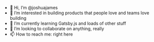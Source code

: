 - 👋 Hi, I’m @joshuajames
- 👀 I’m interested in building products that people love and teams love building
- 🌱 I’m currently learning Gatsby.js and loads of other stuff
- 💞️ I’m looking to collaborate on anything, really
- 📫 How to reach me: right here

<!---
joshuajames/joshuajames is a ✨ special ✨ repository because its `README.md` (this file) appears on your GitHub profile.
You can click the Preview link to take a look at your changes.
--->
